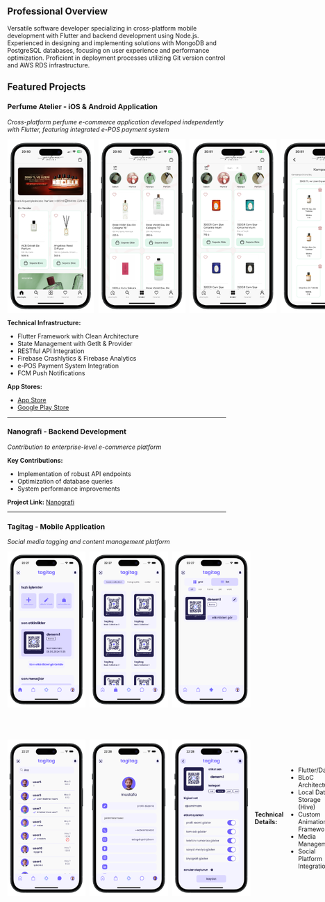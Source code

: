 ## Professional Overview
Versatile software developer specializing in cross-platform mobile development with Flutter and backend development using Node.js. Experienced in designing and implementing solutions with MongoDB and PostgreSQL databases, focusing on user experience and performance optimization. Proficient in deployment processes utilizing Git version control and AWS RDS infrastructure.

## Featured Projects

### Perfume Atelier - iOS & Android Application
*Cross-platform perfume e-commerce application developed independently with Flutter, featuring integrated e-POS payment system*

<div style="display: flex; flex-direction: row; gap: 10px; justify-content: space-between; align-items: center;">
<img src="./assets/perfume_atelier/IMG_2228-portrait.png" width="200" height="400" style="object-fit: cover;">
<img src="./assets/perfume_atelier/IMG_2229-portrait.png" width="200" height="400" style="object-fit: cover;">
<img src="./assets/perfume_atelier/IMG_2230-portrait.png" width="200" height="400" style="object-fit: cover;">
<img src="./assets/perfume_atelier/IMG_2231-portrait.png" width="200" height="400" style="object-fit: cover;">
</div>


**Technical Infrastructure:**
- Flutter Framework with Clean Architecture
- State Management with GetIt & Provider
- RESTful API Integration
- Firebase Crashlytics & Firebase Analytics
- e-POS Payment System Integration
- FCM Push Notifications

**App Stores:**
- [App Store](https://apps.apple.com/tr/app/perfume-atelier/id6505069260?l=tr)
- [Google Play Store](https://play.google.com/store/apps/details?id=com.osicrew.perfume_atelier&hl=tr)

---

### Nanografi - Backend Development
*Contribution to enterprise-level e-commerce platform*

**Key Contributions:**
- Implementation of robust API endpoints
- Optimization of database queries
- System performance improvements

**Project Link:** [Nanografi](https://nanografi.com)

---

### Tagitag - Mobile Application
*Social media tagging and content management platform*

<div style="display: flex; flex-direction: row; gap: 10px; justify-content: space-between; align-items: center;">
  <img src="./assets/tagitag/1.png" width="180" height="360" style="object-fit: cover;">
  <img src="./assets/tagitag/2.png" width="180" height="360" style="object-fit: cover;">
  <img src="./assets/tagitag/3.png" width="180" height="360" style="object-fit: cover;">
</div>
<div style="display: flex; flex-direction: row; gap: 10px; justify-content: space-between; align-items: center; margin-top: 10px;">
  <img src="./assets/tagitag/4.png" width="180" height="360" style="object-fit: cover;">
  <img src="./assets/tagitag/5.png" width="180" height="360" style="object-fit: cover;">
  <img src="./assets/tagitag/6.png" width="180" height="360" style="object-fit: cover;">

**Technical Details:**
- Flutter/Dart
- BLoC Architecture
- Local Data Storage (Hive)
- Custom Animation Framework
- Media Management
- Social Platform Integration

---

### Para Piyasam - Financial Markets Application
*Real-time financial market tracking and analysis platform*

<div style="display: flex; flex-direction: row; gap: 10px; justify-content: space-between; align-items: center;">
  <img src="./assets/para_piyasam/1.png" width="180" height="360" style="object-fit: cover;">
  <img src="./assets/para_piyasam/2.png" width="180" height="360" style="object-fit: cover;">
  <img src="./assets/para_piyasam/3.png" width="180" height="360" style="object-fit: cover;">
</div>
<div style="display: flex; flex-direction: row; gap: 10px; justify-content: space-between; align-items: center; margin-top: 10px;">
  <img src="./assets/para_piyasam/4.png" width="180" height="360" style="object-fit: cover;">
  <img src="./assets/para_piyasam/5.png" width="180" height="360" style="object-fit: cover;">
  <img src="./assets/para_piyasam/6.png" width="180" height="360" style="object-fit: cover;">
</div>

**Teknik Mimari:**
- Flutter Framework
- GetX State Management
- Real-Time Data Integration
- Advanced Graphical Libraries
- Secure Local Storage
- Socket.io Integration

---

### Nöbetçi Noter - Location Services Application
*Notary office locator and information system*

<div style="display: flex; flex-direction: row; gap: 10px; justify-content: space-between; align-items: center;">
<img src="./assets/nobetci_noter/1.png" width="200" height="400" style="object-fit: cover;">
<img src="./assets/nobetci_noter/2.png" width="200" height="400" style="object-fit: cover;">
<img src="./assets/nobetci_noter/3.png" width="200" height="400" style="object-fit: cover;">
<img src="./assets/nobetci_noter/4.png" width="200" height="400" style="object-fit: cover;">
</div>

**Teknik Altyapı:**
- Flutter Framework
- Google Maps Integration
- Location Services
- RESTful API Integration
- Local Data Management
- Material Design Components

## Technical Expertise

### Development
- Cross-Platform Mobile Development (Flutter)
- App Store Publishing and Certification Process
- Google Play Store Distribution and Publishing Management
- Backend Integration
- API Development
- Linux Bash Scripting
- AWS RDS
- PostgreSQL
- MongoDB
- Node.js
- AWS EC2

### Tools & Technologies
- Version Control (Git)
- CI/CD
- Firebase Services
- Cloud Services
- Analytics Integration

## Contact Information
- E-mail: [mustafakurt98@outlook.com](mailto:mustafakurt98@outlook.com)
- LinkedIn: [Mustafa Kurt](https://linkedin.com/in/mustafakurt98)
- GitHub: [MustafaKurt98](https://github.com/mustafakurt98)